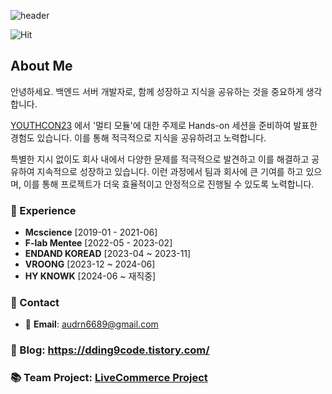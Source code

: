 ![header](https://capsule-render.vercel.app/api?type=transparent&fontColor=6b32af&height=150&text=Back-End%20Developer&fontSize=30)

![Hit](https://hits.seeyoufarm.com/api/count/incr/badge.svg?url=https%3A%2F%2Fgithub.com%2Fdding94&count_bg=%23ED6DA3&title_bg=%2386757E&icon=github.svg&icon_color=%23E1DEDE&title=hits&edge_flat=false)

## About Me
안녕하세요. 백엔드 서버 개발자로, 함께 성장하고 지식을 공유하는 것을 중요하게 생각합니다.

[YOUTHCON23](https://shorturl.at/blGJW) 에서 '멀티 모듈'에 대한 주제로 Hands-on 세션을 준비하여 발표한 경험도 있습니다. 이를 통해 적극적으로 지식을 공유하려고 노력합니다.

특별한 지시 없이도 회사 내에서 다양한 문제를 적극적으로 발견하고 이를 해결하고 공유하여 지속적으로 성장하고 있습니다. 이런 과정에서 팀과 회사에 큰 기여를 하고 있으며, 이를 통해 프로젝트가 더욱 효율적이고 안정적으로 진행될 수 있도록 노력합니다.

### 💼 Experience

- **Mcscience** [2019-01 - 2021-06]
- **F-lab Mentee** [2022-05 - 2023-02]
- **ENDAND KOREAD** [2023-04 ~ 2023-11]
- **VROONG** [2023-12 ~ 2024-06]
- **HY KNOWK** [2024-06 ~ 재직중]

### 🤝 Contact

- 📧 **Email**: audrn6689@gmail.com


### 📜 Blog: https://dding9code.tistory.com/
### 📚 Team Project: [LiveCommerce Project](https://github.com/dding94/LiveCommerce)

<!--END_SECTION:waka-->
